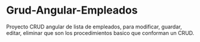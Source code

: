 # Grud-Angular-Empleados
 Proyecto CRUD angular de lista de empleados, para modificar, guardar, editar, eliminar que son los procedimientos basico que conforman un CRUD.
